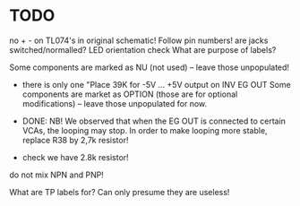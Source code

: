 # TODO

no + - on TL074's in original schematic! Follow pin numbers!
are jacks switched/normalled?
LED orientation check
What are purpose of labels?

Some components are marked as NU (not used) – leave those unpopulated!
- there is only one "Place 39K for -5V ... +5V output on INV EG OUT
Some components are market as OPTION (those are for optional modifications) – leave those unpopulated for now.

- DONE: NB! We observed that when the EG OUT is connected to certain VCAs, the looping may stop. In order to make looping more stable, replace R38 by 2,7k resistor!
- check we have 2.8k resistor!

do not mix NPN and PNP!

What are TP labels for? Can only presume they are useless!